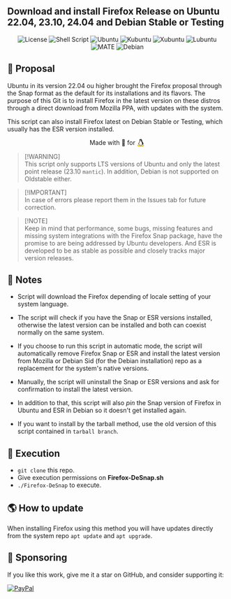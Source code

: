 <h2>Download and install Firefox Release on Ubuntu 22.04, 23.10, 24.04 and Debian Stable or Testing</h2>

<p align="center">
    <img alt="License" src="https://img.shields.io/badge/License-GPLv3-blue.svg?style=for-the-badge">
    <img alt="Shell Script" src="https://img.shields.io/badge/Shell_Script-121011?style=for-the-badge&logo=gnu-bash&logoColor=white">
    <img alt="Ubuntu" src="https://img.shields.io/badge/Ubuntu-E95420?style=for-the-badge&logo=ubuntu&logoColor=white">
    <img alt="Kubuntu" src="https://img.shields.io/badge/-KUbuntu-%230079C1?style=for-the-badge&logo=kubuntu&logoColor=white">
    <img alt="Xubuntu" src="https://img.shields.io/badge/XUBUNTU-2284F2?logo=xfce&logoColor=fff&style=for-the-badge">
    <img alt="Lubuntu" src="https://img.shields.io/badge/-Lubuntu-%230065C2?style=for-the-badge&logo=lubuntu&logoColor=white">
    <img alt="MATE" src="https://img.shields.io/badge/Ubuntu%20MATE-84A454.svg?style=for-the-badge&logo=Ubuntu-MATE&logoColor=white">
    <img alt="Debian" src="https://img.shields.io/badge/Debian-A81D33?style=for-the-badge&logo=debian&logoColor=white">
</p>

## 📑 Proposal

Ubuntu in its version 22.04 ou higher brought the Firefox proposal through the Snap format as the default for its installations and its flavors. The purpose of this Git is to install Firefox in the latest version on these distros through a direct download from Mozilla PPA, with updates with the system.

This script can also install Firefox latest on Debian Stable or Testing, which usually has the ESR version installed.

<p align="center">Made with 💝 for <img src=".github/tux.png" align="top" width="18" /></p>

> [!WARNING] \
> This script only supports LTS versions of Ubuntu and only the latest point release (23.10 `mantic`). In addition, Debian is not supported on Oldstable either.

> [!IMPORTANT] \
>In case of errors please report them in the Issues tab for future correction.

> [!NOTE] \
>Keep in mind that performance, some bugs, missing features and missing system integrations with the Firefox Snap package, have the promise to are being addressed by Ubuntu developers. And ESR is developed to be as stable as possible and closely tracks major version releases.

## 📌 Notes

- Script will download the Firefox depending of locale setting of your system language.

- The script will check if you have the Snap or ESR versions installed, otherwise the latest version can be installed and both can coexist normally on the same system.

- If you choose to run this script in automatic mode, the script will automatically remove Firefox Snap or ESR and install the latest version from Mozilla or Debian Sid (for the Debian installation) repo as a replacement for the system's native versions.

- Manually, the script will uninstall the Snap or ESR versions and ask for confirmation to install the latest version.

- In addition to that, this script will also _pin_ the Snap version of Firefox in Ubuntu and ESR in Debian so it doesn't get installed again.

- If you want to install by the tarball method, use the old version of this script contained in `tarball branch`.

## 🚀 Execution

- `git clone` this repo.
- Give execution permissions on **Firefox-DeSnap.sh**
- `./Firefox-DeSnap` to execute.

## 🌎 How to update

When installing Firefox using this method you will have updates directly from the system repo `apt update` and `apt upgrade`.

## 🎁 Sponsoring

If you like this work, give me it a star on GitHub, and consider supporting it:

[![PayPal](https://img.shields.io/badge/PayPal-00457C?style=for-the-badge&logo=paypal&logoColor=white)](https://www.paypal.com/donate/?business=VUS6R8TX53NTS&no_recurring=0&currency_code=USD)